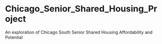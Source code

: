 # Chicago_Senior_Shared_Housing_Project
An exploration of Chicago South Senior Shared Housing Affordability and Potential
